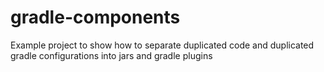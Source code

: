 # gradle-components
Example project to show how to separate duplicated code and duplicated gradle configurations into jars and gradle plugins
